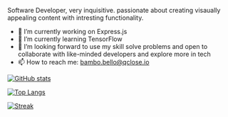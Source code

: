 Software Developer, very inquisitive.
passionate about creating visaually appealing content with intresting functionality.

- 🔭 I’m currently working on Express.js
- 🌱 I’m currently learning TensorFlow
- 👯 I’m looking forward to use my skill solve problems and open to collaborate with like-minded developers and explore more in tech
- 📫 How to reach me: bambo.bello@qclose.io


[![ GitHub stats](https://github-readme-stats.vercel.app/api?username=bellobambo&count_private=true&show_icons=true&theme=radical)](https://github.com/bellobambo/github-readme-stats)

[![Top Langs](https://github-readme-stats.vercel.app/api/top-langs/?username=bellobambo&layout=compact&count_private=true&show_icons=true&theme=radical)](https://github.com/bellobambo/github-readme-stats)

[![ Streak](https://github-readme-streak-stats.herokuapp.com?user=bellobambo&theme=radical)](https://git.io/streak-stats)


